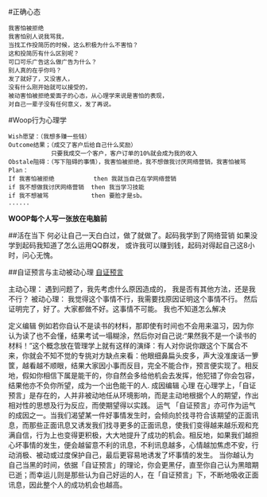 #正确心态

    我害怕被拒绝
    我害怕别人说我骂我，
    当找工作投简历的时候，这么积极为什么不害怕？
    这和投简历有什么区别呢？
    可口可乐广告这么做广告为什么？
    别人真的在乎你吗？
    发了就好了，又没害人，
    没有什么刚开始就可以接受的，
    被动害怕被拒绝爱面子的心态，从心理学来说是害怕的表现，
    对自己一辈子没有任何意义，发了再说。

#Woop行为心理学

    Wish愿望：（我想多赚一些钱）
    Outcome结果；（成交了客户后给自己什么奖励）
                只要我成交一个客户，客户订单的10%就会成为我的收入
    Obstale阻碍：（写下阻碍的事情），我害怕被拒绝，我不想做我讨厌网络营销，我害怕被骂
    Plan：
    If 我害怕被拒绝           then 我就当自己在学网络营销
    if 我不想做我讨厌网络营销  then 我当学习技能
    if 我不想被骂            then 要脸才是sb。
    ......
**WOOP每个人写一张放在电脑前**

##活在当下
    何必让自己一天白白过，做了就做了。起码我学到了网络营销
    如果没学到起码我知道了怎么运用QQ群发，
    或许我可以赚到钱，起码对得起自己这8小时，问心无愧。


##自证预言与主动被动心理
[自证预言](http://baike.baidu.com/link?url=mInbNFwzNsY-s-HDzCtVY0W2YrizFXwfwjaqyuLSoHW44kNowxLiUciUOHDTHg1JFT366qOn3NGmM5k6T4ZS5BVpaQcLlNDuJGu0xn70UV5qvaxScgv6LbQKEkiT3Fuc)

主动心理：
遇到问题了，我先考虑什么原因造成的，
我是否有其他方法，还是我不行？
被动心理：
我觉得这个事情不行，我需要找原因证明这个事情不行。
然后证明完了，好了。大家都做不好。这事情不可能。
我也不知道怎么解决

定义编辑
例如若你自认不是读书的材料，那即使有时间也不会用来温习，因为你认为读了也不会懂，结果考试一塌糊涂，然后你对自己说:“果然我不是一个读书的材料！”这个概念放在管理学上就有这样的演绎：有人对你说你跟这个下属合不来，你就会不知不觉的专挑对方缺点来看：他眼细鼻扁头皮多，声大没准废话一箩筐，越看越不顺眼，结果大家因小事而反目，完全不能合作，预言便实现了。相反地，假如你相信下属是能干的，你自然会多给他机会去发挥，他犯错了你会包容，结果他亦不负你所望，成为一个出色能干的人.
成因编辑
心理
在心理学上，「自证预言」是存在的，人并非被动地任从环境影响，而是主动地根据个人的期望，作出相对性的思想及行为反应，而使期望得以实践。
运气
「自证预言」亦可作为运气的成因之一。当我们渴望某一件好事情发生时，会倾向於找寻符合该期望的正面讯息，而那些正面讯息又诱发我们找寻更多的正面讯息，使我们变得越来越乐观和充满自信，行为上也变得更积极，大大地提升了成功的机会。相反地，如果我们越担心坏事情的发生，便会越留意不利的讯息，不利讯息越多，心情越加焦虑不安，行动消极、被动或过度保护自己，最后更容易地诱发了坏事情的发生。
当你越认为自己当黑的时间，依据「自证预言」的理论，你会更黑仔，直至你自己认为黑暗期已逝；而幸运儿则是那些认为自己好运的人，在「自证预言」下，不断地吸收正面讯息，因此整个人的成功机会也越高。

